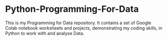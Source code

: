 # Python-Programming-For-Data

This is my Programming for Data repository. It contains a set of Google Colab notebook worksheets and projects, demonstrating my coding skills, in Python to work with and analyse Data.


